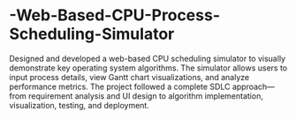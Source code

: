 # -Web-Based-CPU-Process-Scheduling-Simulator
 Designed and developed a web-based CPU scheduling simulator to visually demonstrate key operating system algorithms.
 The simulator allows users to input process details, view Gantt chart visualizations, and analyze performance metrics.
 The project followed a complete SDLC approach—from requirement analysis and UI design to algorithm implementation, visualization, testing, and deployment.
